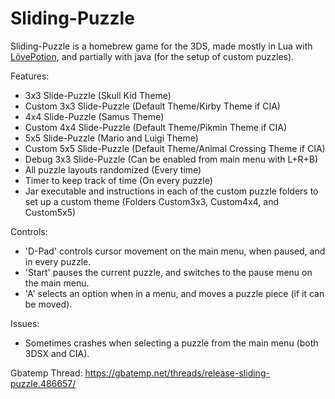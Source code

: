 # Sliding-Puzzle
Sliding-Puzzle is a homebrew game for the 3DS, made mostly in Lua with [LövePotion](https://github.com/videah/LovePotion),
and partially with java (for the setup of custom puzzles).

Features:
- 3x3 Slide-Puzzle (Skull Kid Theme)
- Custom 3x3 Slide-Puzzle (Default Theme/Kirby Theme if CIA)
- 4x4 Slide-Puzzle (Samus Theme)
- Custom 4x4 Slide-Puzzle (Default Theme/Pikmin Theme if CIA)
- 5x5 Slide-Puzzle (Mario and Luigi Theme)
- Custom 5x5 Slide-Puzzle (Default Theme/Animal Crossing Theme if CIA)
- Debug 3x3 Slide-Puzzle (Can be enabled from main menu with L+R+B)
- All puzzle layouts randomized (Every time)
- Timer to keep track of time (On every puzzle)
- Jar executable and instructions in each of the custom puzzle folders to set up a custom theme (Folders Custom3x3, Custom4x4, and Custom5x5)

Controls:
- 'D-Pad' controls cursor movement on the main menu, when paused, and in every puzzle.
- 'Start' pauses the current puzzle, and switches to the pause menu on the main menu.
- 'A' selects an option when in a menu, and moves a puzzle piece (if it can be moved).

Issues:
- Sometimes crashes when selecting a puzzle from the main menu (both 3DSX and CIA).

Gbatemp Thread: https://gbatemp.net/threads/release-sliding-puzzle.486657/

